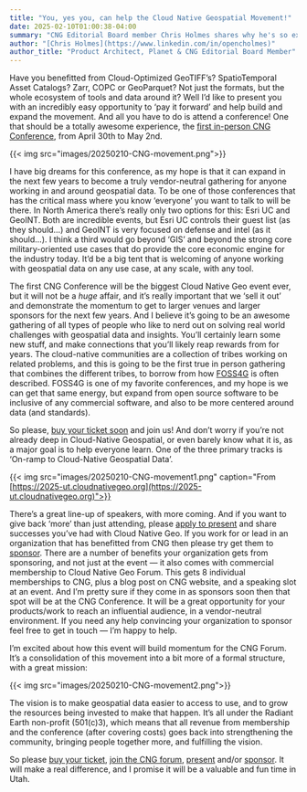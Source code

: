 ```yaml
---
title: "You, yes you, can help the Cloud Native Geospatial Movement!"
date: 2025-02-10T01:00:38-04:00
summary: "CNG Editorial Board member Chris Holmes shares why he's so excited about CNG Conference 2025."
author: "[Chris Holmes](https://www.linkedin.com/in/opencholmes)"
author_title: "Product Architect, Planet & CNG Editorial Board Member" 
---
```


Have you benefitted from Cloud-Optimized GeoTIFF’s? SpatioTemporal Asset Catalogs? Zarr, COPC or GeoParquet? Not just the formats, but the whole ecosystem of tools and data around it? Well I’d like to present you with an incredibly easy opportunity to ‘pay it forward’ and help build and expand the movement. And all you have to do is attend a conference! One that should be a totally awesome experience, the [first in-person CNG Conference](https://2025-ut.cloudnativegeo.org), from April 30th to May 2nd.

{{< img src="images/20250210-CNG-movement.png">}}

I have big dreams for this conference, as my hope is that it can expand in the next few years to become a truly vendor-neutral gathering for anyone working in and around geospatial data. To be one of those conferences that has the critical mass where you know ‘everyone’ you want to talk to will be there. In North America there’s really only two options for this: Esri UC and GeoINT. Both are incredible events, but Esri UC controls their guest list (as they should…) and GeoINT is very focused on defense and intel (as it should…). I think a third would go beyond ‘GIS’ and beyond the strong core military-oriented use cases that do provide the core economic engine for the industry today. It’d be a big tent that is welcoming of anyone working with geospatial data on any use case, at any scale, with any tool.

The first CNG Conference will be the biggest Cloud Native Geo event ever, but it will not be a *huge* affair, and it’s really important that we ‘sell it out’ and demonstrate the momentum to get to larger venues and larger sponsors for the next few years. And I believe it’s going to be an awesome gathering of all types of people who like to nerd out on solving real world challenges with geospatial data and insights. You’ll certainly learn some new stuff, and make connections that you’ll likely reap rewards from for years. The cloud-native communities are a collection of tribes working on related problems, and this is going to be the first true in person gathering that combines the different tribes, to borrow from how [FOSS4G](https://foss4g.org) is often described. FOSS4G is one of my favorite conferences, and my hope is we can get that same energy, but expand from open source software to be inclusive of any commercial software, and also to be more centered around data (and standards).

So please, [buy your ticket soon](https://lu.ma/cng2025) and join us! And don’t worry if you’re not already deep in Cloud-Native Geospatial, or even barely know what it is, as a major goal is to help everyone learn. One of the three primary tracks is ‘On-ramp to Cloud-Native Geospatial Data’.

{{< img src="images/20250210-CNG-movement1.png" caption="From [https://2025-ut.cloudnativegeo.org](https://2025-ut.cloudnativegeo.org)">}}

There’s a great line-up of speakers, with more coming. And if you want to give back ‘more’ than just attending, please [apply to present](https://events.cloudnativegeo.org/cng2025-presentations) and share successes you’ve had with Cloud Native Geo. If you work for or lead in an organization that has benefitted from CNG then please try get them to [sponsor](https://2025-ut.cloudnativegeo.org/sponsor). There are a number of benefits your organization gets from sponsoring, and not just at the event — it also comes with commercial membership to Cloud Native Geo Forum. This gets 8 individual memberships to CNG, plus a blog post on CNG website, and a speaking slot at an event. And I’m pretty sure if they come in as sponsors soon then that spot will be at the CNG Conference. It will be a great opportunity for your products/work to reach an influential audience, in a vendor-neutral environment. If you need any help convincing your organization to sponsor feel free to get in touch — I’m happy to help.

I’m excited about how this event will build momentum for the CNG Forum. It’s a consolidation of this movement into a bit more of a formal structure, with a great mission:

{{< img src="images/20250210-CNG-movement2.png">}}

The vision is to make geospatial data easier to access to use, and to grow the resources being invested to make that happen. It’s all under the Radiant Earth non-profit (501(c)3), which means that all revenue from membership and the conference (after covering costs) goes back into strengthening the community, bringing people together more, and fulfilling the vision.

So please [buy your ticket](https://lu.ma/cng2025), [join the CNG forum](https://cloudnativegeo.org/join), [present](https://events.cloudnativegeo.org/cng2025-presentations) and/or [sponsor](https://2025-ut.cloudnativegeo.org/sponsor). It will make a real difference, and I promise it will be a valuable and fun time in Utah.
